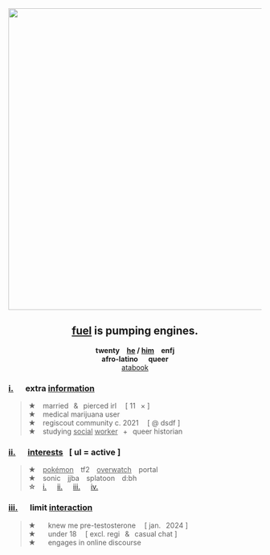 <div align="center">
  <img src="https://i.postimg.cc/4dNXNh3b/numbers.png" width="600">
  
## [fuel](https://open.spotify.com/track/1tTPC0hsnXq1IGpvWY54JC?si=221d64f61d884ea9) is pumping engines.
**twenty  <ins>he</ins> / <ins>him</ins>  enfj\
afro-latino⠀⠀queer**\
[atabook](https://hempderived.atabook.org)
</div>

### **<ins>i.</ins>⠀⠀extra <ins>information</ins>**
> **★**  married⠀&⠀pierced irl⠀ [ 11⠀× ]\
**★**  medical marijuana user\
**★**  regiscout community c. 2021⠀ [ @ dsdf ]\
**★**  studying <ins>social</ins> <ins>worker</ins>⠀+⠀queer historian

### **<ins>ii.</ins>⠀⠀<ins>interests</ins>⠀[ ul = active ]**
> **★**  <ins>pokémon</ins>  tf2  <ins>overwatch</ins>  portal\
**★**  sonic  jjba  splatoon  d:bh\
**☆**  [i.](https://mspaintadventures.fandom.com/wiki/Dave_Strider)   [ii.](https://deltarune.fandom.com/wiki/Susie)   [iii.](https://overwatch.fandom.com/wiki/Venture)   [iv.](https://overwatch.fandom.com/wiki/Cassidy)

### **<ins>iii.</ins>⠀⠀limit <ins>interaction</ins>**
> **★** ⠀⠀knew me pre-testosterone⠀ [ jan.⠀2024 ]\
**★** ⠀⠀under 18⠀ [ excl. regi⠀&⠀casual chat ]</sup>\
**★** ⠀⠀engages in online discourse

##  

